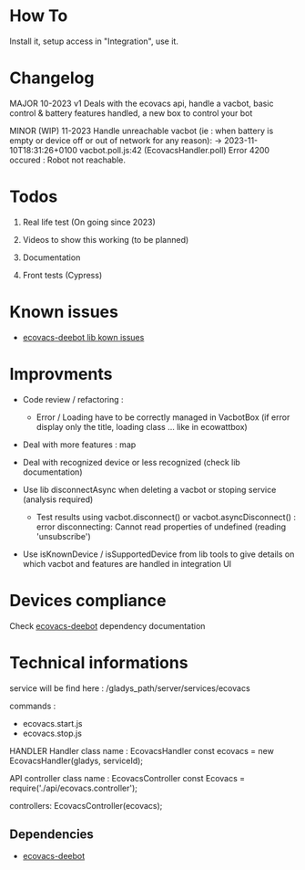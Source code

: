 How To
======

Install it, setup access in "Integration", use it.

Changelog
=========
MAJOR 10-2023 v1 Deals with the ecovacs api, handle a vacbot, basic control & battery features handled, a new box to control your bot 

MINOR (WIP) 11-2023 Handle unreachable vacbot (ie : when battery is empty or device off or out of network for any reason): 
-> 2023-11-10T18:31:26+0100 <error> vacbot.poll.js:42 (EcovacsHandler.poll) Error 4200 occured : Robot not reachable.

Todos
=====

1. Real life test (On going since 2023)

2. Videos to show this working (to be planned)

3. Documentation

4. Front tests (Cypress)


Known issues
============

* [ecovacs-deebot lib kown issues]


Improvments
===========

* Code review / refactoring :
    * Error / Loading have to be correctly managed in VacbotBox (if error display only the title, loading class ... like in ecowattbox)
* Deal with more features : map
* Deal with recognized device or less recognized (check lib documentation)
* Use lib disconnectAsync when deleting a vacbot or stoping service (analysis required)
    *  Test results using vacbot.disconnect() or vacbot.asyncDisconnect() :   error disconnecting: Cannot read properties of undefined (reading 'unsubscribe')

* Use isKnownDevice / isSupportedDevice from lib tools to give details on which vacbot and features are handled in integration UI


Devices compliance
==================

Check [ecovacs-deebot] dependency documentation



Technical informations
======================

service will be find here : /gladys_path/server/services/ecovacs

commands :
- ecovacs.start.js
- ecovacs.stop.js


HANDLER
Handler class name : EcovacsHandler
const ecovacs = new EcovacsHandler(gladys, serviceId);


API
controller class name : EcovacsController
const Ecovacs = require('./api/ecovacs.controller');

controllers: EcovacsController(ecovacs);


Dependencies
------------

- [ecovacs-deebot]



[//]: # (These are reference links used in the body of this note and get stripped out when the markdown processor does its job. There is no need to format nicely because it shouldn't be seen. Thanks SO - http://stackoverflow.com/questions/4823468/store-comments-in-markdown-syntax)

   [ecovacs-deebot]: <https://www.npmjs.com/package/ecovacs-deebot>
   [ecovacs-deebot lib kown issues]: <https://github.com/mrbungle64/ecovacs-deebot.js#known-issues>
   